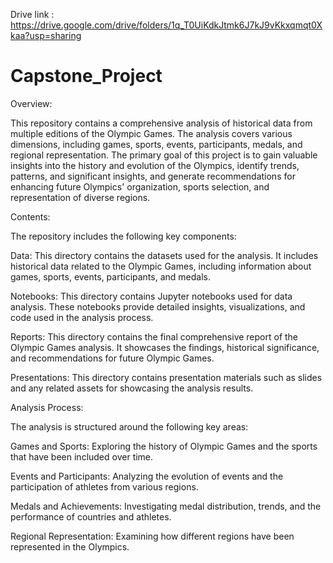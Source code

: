 Drive link : https://drive.google.com/drive/folders/1q_T0UiKdkJtmk6J7kJ9vKkxqmqt0Xkaa?usp=sharing

# Capstone_Project
Overview: 

This repository contains a comprehensive analysis of historical data from multiple editions of the Olympic Games. The analysis covers various dimensions, including games, sports, events, participants, medals, and regional representation. The primary goal of this project is to gain valuable insights into the history and evolution of the Olympics, identify trends, patterns, and significant insights, and generate recommendations for enhancing future Olympics' organization, sports selection, and representation of diverse regions.

Contents:

The repository includes the following key components:

Data: This directory contains the datasets used for the analysis. It includes historical data related to the Olympic Games, including information about games, sports, events, participants, and medals.

Notebooks: This directory contains Jupyter notebooks used for data analysis. These notebooks provide detailed insights, visualizations, and code used in the analysis process.

Reports: This directory contains the final comprehensive report of the Olympic Games analysis. It showcases the findings, historical significance, and recommendations for future Olympic Games.

Presentations: This directory contains presentation materials such as slides and any related assets for showcasing the analysis results.

Analysis Process:

The analysis is structured around the following key areas:

Games and Sports: Exploring the history of Olympic Games and the sports that have been included over time.

Events and Participants: Analyzing the evolution of events and the participation of athletes from various regions.

Medals and Achievements: Investigating medal distribution, trends, and the performance of countries and athletes.

Regional Representation: Examining how different regions have been represented in the Olympics.

